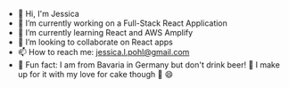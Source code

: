 <!-- ### Hi there! -->

- 🙂 Hi, I'm Jessica
- 🔭 I’m currently working on a Full-Stack React Application
- 🌱 I’m currently learning React and AWS Amplify
- 👯 I’m looking to collaborate on React apps
- 📫 How to reach me: jessica.l.pohl@gmail.com
- 💬 Fun fact: I am from Bavaria in Germany but don't drink beer! 👀 
I make up for it with my love for cake though 🍰 😄
